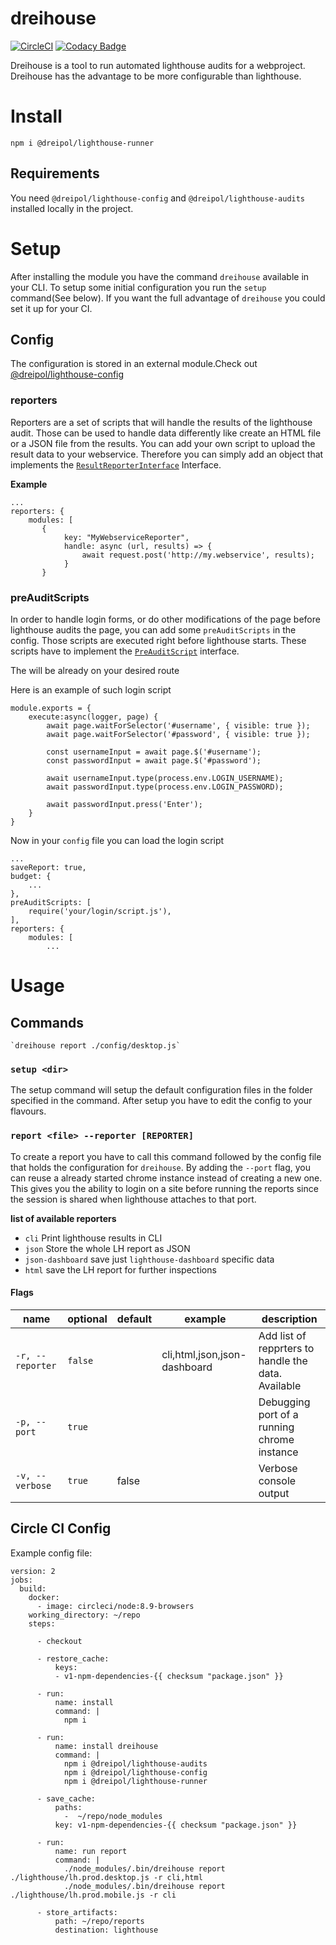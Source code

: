 # dreihouse
[![CircleCI](https://circleci.com/gh/dreipol/lighthouse-runner/tree/master.svg?style=svg&circle-token=4738b5c5cde8e66a056114378acb9e3732146a35)](https://circleci.com/gh/dreipol/lighthouse-runner/tree/master)
[![Codacy Badge](https://api.codacy.com/project/badge/Grade/cdc3bef46dee433c99d265156922bfad)](https://www.codacy.com/app/faebeee/lighthouse-runner?utm_source=github.com&amp;utm_medium=referral&amp;utm_content=dreipol/lighthouse-runner&amp;utm_campaign=Badge_Grade)

Dreihouse is a tool to run automated lighthouse audits for a webproject. Dreihouse has the advantage
to be more configurable than lighthouse.

# Install

    npm i @dreipol/lighthouse-runner

## Requirements
You need `@dreipol/lighthouse-config` and `@dreipol/lighthouse-audits` installed locally in the project.


# Setup
After installing the module you have the command `dreihouse` available in your CLI.
To setup some initial configuration you run the `setup` command(See below).
If you want the full advantage of `dreihouse` you could set it up for your CI.

## Config
The configuration is stored in an external module.Check out [@dreipol/lighthouse-config](https://www.npmjs.com/package/@dreipol/lighthouse-config)
### reporters
Reporters are a set of scripts that will handle the results of the lighthouse audit. Those can be used to handle 
data differently like create an HTML file or a JSON file from the results. You can add your own script to upload 
the result data to your webservice. Therefore you can simply add an object that implements the 
[`ResultReporterInterface`](src/ResultReporter/ResultReporterInterface.ts) Interface.

**Example**

    ...
    reporters: {
        modules: [
           {
                key: "MyWebserviceReporter",
                handle: async (url, results) => {
                    await request.post('http://my.webservice', results);
                }
           }

### preAuditScripts
In order to handle login forms, or do other modifications of the page before lighthouse audits the page,
you can add some `preAuditScripts` in the config. Those scripts are executed right before lighthouse starts.
These scripts have to implement the [`PreAuditScript`](src/PreAuditScript/PreAuditScript.ts) interface.

The will be already on your desired route

Here is an example of such login script
    
    module.exports = {
        execute:async(logger, page) {
            await page.waitForSelector('#username', { visible: true });
            await page.waitForSelector('#password', { visible: true });
            
            const usernameInput = await page.$('#username');
            const passwordInput = await page.$('#password');
            
            await usernameInput.type(process.env.LOGIN_USERNAME);
            await passwordInput.type(process.env.LOGIN_PASSWORD);
            
            await passwordInput.press('Enter');
        }
    }
    
    
Now in your `config` file you can load the login script


    ...
    saveReport: true,
    budget: {
        ...
    },
    preAuditScripts: [
        require('your/login/script.js'),
    ],
    reporters: {
        modules: [
            ...

# Usage
## Commands
    `dreihouse report ./config/desktop.js`
    
### `setup <dir>`
The setup command will setup the default configuration files in the folder specified in the command.
After setup you have to edit the config to your flavours.

### `report <file> --reporter [REPORTER]`
To create a report you have to call this command followed by the config file that holds the configuration
for `dreihouse`. By adding the `--port` flag, you can reuse a already started chrome instance instead of
creating a new one. This gives you the ability to login on a site before running the reports since the session
is shared when lighthouse attaches to that port.

**list of available reporters**
- `cli` Print lighthouse results in CLI
- `json` Store the whole LH report as JSON
- `json-dashboard` save just `lighthouse-dashboard` specific data
- `html` save the LH report for further inspections



#### Flags
| name             | optional | default  | example                       | description                                         |
| ---------------- | -------- | -------- | ----------------------------- | --------------------------------------------------- |
| `-r, --reporter` | `false`  |          | cli,html,json,json-dashboard | Add list of repprters to handle the data. Available |
| `-p, --port`         | `true`   |      |                               | Debugging port of a running chrome instance         |
| `-v, --verbose`         | `true`   | false     |                               | Verbose console output   |


## Circle CI Config

Example config file: 

    version: 2
    jobs:
      build:
        docker:
          - image: circleci/node:8.9-browsers
        working_directory: ~/repo
        steps:
          
          - checkout
          
          - restore_cache:
              keys:
              - v1-npm-dependencies-{{ checksum "package.json" }}
          
          - run:
              name: install
              command: |
                npm i
          
          - run:
              name: install dreihouse
              command: |
                npm i @dreipol/lighthouse-audits
                npm i @dreipol/lighthouse-config
                npm i @dreipol/lighthouse-runner
          
          - save_cache:
              paths:
                -  ~/repo/node_modules
              key: v1-npm-dependencies-{{ checksum "package.json" }}
          
          - run:
              name: run report
              command: |
                ./node_modules/.bin/dreihouse report ./lighthouse/lh.prod.desktop.js -r cli,html
                ./node_modules/.bin/dreihouse report ./lighthouse/lh.prod.mobile.js -r cli
          
          - store_artifacts:
              path: ~/repo/reports
              destination: lighthouse

